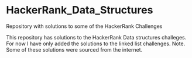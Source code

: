 # HackerRank_Data_Structures
Repository with solutions to some of the HackerRank Challenges

This repository has solutions to the HackerRank Data structures challeges.
For now I have only added the solutions to the linked list challenges.
Note. Some of these solutions were sourced from the internet. 
